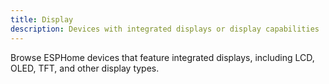 ```yaml
---
title: Display
description: Devices with integrated displays or display capabilities
---
```


Browse ESPHome devices that feature integrated displays, including LCD, OLED, TFT, and other display types.
